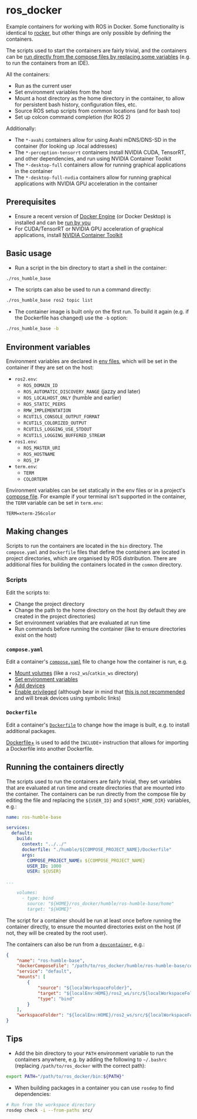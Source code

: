 # ros_docker

Example containers for working with ROS in Docker.
Some functionality is identical to [rocker](https://github.com/osrf/rocker), but other things are only possible by defining the containers.

The scripts used to start the containers are fairly trivial, and the containers can be [run directly from the compose files by replacing some variables](#running-the-containers-directly) (e.g. to run the containers from an IDE).

All the containers:

- Run as the current user
- Set environment variables from the host
- Mount a host directory as the home directory in the container, to allow for persistent bash history, configuration files, etc.
- Source ROS setup scripts from common locations (and for bash too)
- Set up colcon command completion (for ROS 2)

Additionally:

- The `*-avahi` containers allow for using Avahi mDNS/DNS-SD in the container (for looking up .local addresses)
- The `*-perception-tensorrt` containers install NVIDIA CUDA, TensorRT, and other dependencies, and run using NVIDIA Container Toolkit
- The `*-desktop-full` containers allow for running graphical applications in the container
- The `*-desktop-full-nvdia` containers allow for running graphical applications with NVIDIA GPU acceleration in the container

## Prerequisites

- Ensure a recent version of [Docker Engine](https://docs.docker.com/engine/install/) (or Docker Desktop) is installed and can be [run by you](https://docs.docker.com/engine/install/linux-postinstall/#manage-docker-as-a-non-root-user)
- For CUDA/TensorRT or NVIDIA GPU acceleration of graphical applications, install [NVIDIA Container Toolkit](https://docs.nvidia.com/datacenter/cloud-native/container-toolkit/latest/install-guide.html)

## Basic usage

- Run a script in the bin directory to start a shell in the container:
```bash
./ros_humble_base
```
- The scripts can also be used to run a command directly:
```bash
./ros_humble_base ros2 topic list
```
- The container image is built only on the first run.
To build it again (e.g. if the Dockerfile has changed) use the `-b` option:
```bash
./ros_humble_base -b
```

## Environment variables

Environment variables are declared in [env files](https://docs.docker.com/reference/compose-file/services/#env_file), which will be set in the container if they are set on the host:

- `ros2.env`:
  - `ROS_DOMAIN_ID`
  - `ROS_AUTOMATIC_DISCOVERY_RANGE` (jazzy and later)
  - `ROS_LOCALHOST_ONLY` (humble and earlier)
  - `ROS_STATIC_PEERS`
  - `RMW_IMPLEMENTATION`
  - `RCUTILS_CONSOLE_OUTPUT_FORMAT`
  - `RCUTILS_COLORIZED_OUTPUT`
  - `RCUTILS_LOGGING_USE_STDOUT`
  - `RCUTILS_LOGGING_BUFFERED_STREAM`
- `ros1.env`:
  - `ROS_MASTER_URI`
  - `ROS_HOSTNAME`
  - `ROS_IP`
- `term.env`:
  - `TERM`
  - `COLORTERM`

Environment variables can be set statically in the env files or in a project's [compose file](https://docs.docker.com/reference/compose-file/services/#environment).
For example if your terminal isn't supported in the container, the `TERM` variable can be set in `term.env`:

```
TERM=xterm-256color
```

## Making changes

Scripts to run the containers are located in the `bin` directory.
The `compose.yaml` and `Dockerfile` files that define the containers are located in project directories, which are organised by ROS distribution.
There are additional files for building the containers located in the `common` directory.

### Scripts

Edit the scripts to:
- Change the project directory
- Change the path to the home directory on the host (by default they are created in the project directories)
- Set environment variables that are evaluated at run time
- Run commands before running the container (like to ensure directories exist on the host)

### `compose.yaml`

Edit a container's [`compose.yaml`](https://docs.docker.com/reference/compose-file/) file to change how the container is run, e.g.
- [Mount volumes](https://docs.docker.com/reference/compose-file/services/#volumes) (like a `ros2_ws`/`catkin_ws` directory)
- [Set environment variables](https://docs.docker.com/reference/compose-file/services/#environment)
- [Add devices](https://docs.docker.com/reference/compose-file/services/#devices)
- [Enable privileged](https://docs.docker.com/reference/compose-file/services/#privileged) (although bear in mind that [this is not recommended](https://docs.docker.com/reference/cli/docker/container/run/#privileged) and will break devices using symbolic links)

### `Dockerfile`

Edit a container's [`Dockerfile`](https://docs.docker.com/reference/dockerfile/) to change how the image is built, e.g. to install additional packages.

[Dockerfile+](https://github.com/edrevo/dockerfile-plus) is used to add the `INCLUDE+` instruction that allows for importing a Dockerfile into another Dockerfile.

## Running the containers directly

The scripts used to run the containers are fairly trivial, they set variables that are evaluated at run time and create directories that are mounted into the container.
The containers can be run directly from the compose file by editing the file and replacing the `${USER_ID}` and `${HOST_HOME_DIR}` variables, e.g.:

```yaml
name: ros-humble-base

services:
  default:
    build:
      context: "../../"
      dockerfile: "./humble/${COMPOSE_PROJECT_NAME}/Dockerfile"
      args:
        COMPOSE_PROJECT_NAME: ${COMPOSE_PROJECT_NAME}
        USER_ID: 1000
        USER: ${USER}

...

    volumes:
      - type: bind
        source: "${HOME}/ros_docker/humble/ros-humble-base/home"
        target: "${HOME}"
```

The script for a container should be run at least once before running the container directly, to ensure the mounted directories exist on the host (if not, they will be created by the root user).

The containers can also be run from a [`devcontainer`](https://containers.dev/), e.g.:

```json
{
    "name": "ros-humble-base",
    "dockerComposeFile": "/path/to/ros_docker/humble/ros-humble-base/compose.yaml",
    "service": "default",
    "mounts": [
        {
            "source": "${localWorkspaceFolder}",
            "target": "${localEnv:HOME}/ros2_ws/src/${localWorkspaceFolderBasename}",
            "type": "bind"
        }
    ],
    "workspaceFolder": "${localEnv:HOME}/ros2_ws/src/${localWorkspaceFolderBasename}"
}
```

## Tips

- Add the bin directory to your `PATH` environment variable to run the containers anywhere, e.g. by adding the following to `~/.bashrc` (replacing `/path/to/ros_docker` with the correct path):

```bash
export PATH="/path/to/ros_docker/bin:${PATH}"
```

- When building packages in a container you can use `rosdep` to find dependencies:

```bash
# Run from the workspace directory
rosdep check -i --from-paths src/
```
